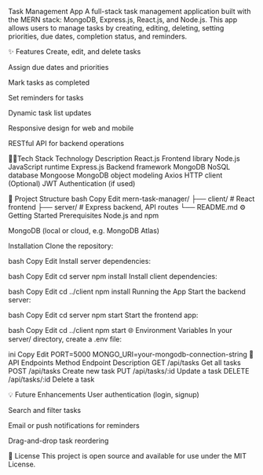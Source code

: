 Task Management App
A full-stack task management application built with the MERN stack: MongoDB, Express.js, React.js, and Node.js.
This app allows users to manage tasks by creating, editing, deleting, setting priorities, due dates, completion status, and reminders.

✨ Features
Create, edit, and delete tasks

Assign due dates and priorities

Mark tasks as completed

Set reminders for tasks

Dynamic task list updates

Responsive design for web and mobile

RESTful API for backend operations

👩‍💻Tech Stack
Technology	Description
React.js	Frontend library
Node.js	JavaScript runtime
Express.js	Backend framework
MongoDB	NoSQL database
Mongoose	MongoDB object modeling
Axios	HTTP client
(Optional) JWT	Authentication (if used)

📁 Project Structure
bash
Copy
Edit
mern-task-manager/
├── client/        # React frontend
├── server/        # Express backend, API routes
└── README.md
⚙️ Getting Started
Prerequisites
Node.js and npm

MongoDB (local or cloud, e.g. MongoDB Atlas)

Installation
Clone the repository:

bash
Copy
Edit
Install server dependencies:

bash
Copy
Edit
cd server
npm install
Install client dependencies:

bash
Copy
Edit
cd ../client
npm install
Running the App
Start the backend server:

bash
Copy
Edit
cd server
npm start
Start the frontend app:

bash
Copy
Edit
cd ../client
npm start
🌐 Environment Variables
In your server/ directory, create a .env file:

ini
Copy
Edit
PORT=5000
MONGO_URI=your-mongodb-connection-string
📌 API Endpoints
Method	Endpoint	Description
GET	/api/tasks	Get all tasks
POST	/api/tasks	Create new task
PUT	/api/tasks/:id	Update a task
DELETE	/api/tasks/:id	Delete a task

💡 Future Enhancements
User authentication (login, signup)

Search and filter tasks

Email or push notifications for reminders

Drag-and-drop task reordering

📄 License
This project is open source and available for use under the MIT License.
